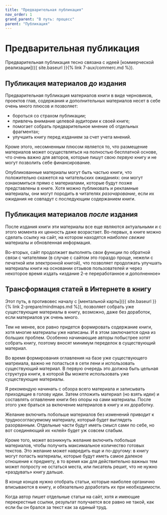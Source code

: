 ```yaml
---
title: "Предварительная публикация"
nav_order: 1
grand_parent: "В путь: процесс"
parent: "Публикация"
---
```


# Предварительная публикация

Предварительная публикация тесно связана с идеей [коммерческой
реализации]({{ site.baseurl }}{% link 7-aux/commerc.md %}).

## Публикация материалов *до* издания

Предварительная публикация материалов книги в виде черновиков,
проектов глав, содержания и дополнительных материалов несет в себе
очень много плюсов и позволяет:
- бороться со страхом публикации;
- привлечь внимание целевой аудитории к своей книге;
- помогает собрать предварительное мнение об отдельных фрагментах;
- улучшить книгу перед изданием за счет учета мнений.

Кроме этого, несомненным плюсом является то, что размещение материалов
может осуществляться на полностью бесплатной основе, что очень важно
для авторов, которые пишут свою *первую* книгу и не могут позволить
себе финансирование.

Опубликованные материалы могут быть частью книги, что положительно
скажется на читательских ожиданиях: они могут ознакомиться прямо с
материалами, которые будут позже представлены в книге.  Хотя можно
публиковать и рекламные материалы, они могут породить в читателях
*разочарование*, если их ожидания не совпадут с последующим
содержанием книги.

## Публикация материалов *после* издания

После издания книги эти материалы все еще являются актуальными и с
этого момента их ценность даже возрастает.  Во-первых, в книге можно
сделать ссылку на сайт, на котором находятся *наиболее свежие*
материалы и обновленная информация.

Во-вторых, сайт продолжает выполнять свои функции по обратной связи с
читателями (в случае с сайтом это гораздо проще, нежели с печатной или
электронной книгой), что позволяет продолжать улучшать материалы книги
на основании отзывов пользователей и через некоторое время издать
«издание 2-е переработанное и дополненное»


## Трансформация статей в Интернете в книгу

Этот путь, в противовес началу с [ментальной карты]({{ site.baseurl }}{% link 2-prepare/mindmaps.md %}),
позволяет собрать уже существующие материалы в книгу, возможно, даже
без доработок, если материалов уж очень много.

Тем не менее, все равно придется формировать содержание книги, хотя
многие материалы уже написаны.  И в этом заключается одна из больших
проблем.  Особенно начинающие авторы побыстрее хотят собрать книгу,
поэтому вносят минимум переделок в существующий материал.

Во время формирования оглавления на базе уже существующего матреиала,
важно не попасться в сети лени и использовать существующий материал.
В первую очередь это должна быть цельная структура книги, в которой Вы
можете использовать уже существующие материалы.

Я рекомендую начинать с обзора всего материала и записывать приходящие
в голову идеи.  Затем отложить материал (но взять идеи) и составлять
оглавление книги без опоры на сами материалы.  После этого уже браться
за включение материалов в книгу и их доработку.

Желание включить побольше материалов без изменений приводит к
трудносогласуемому материалу, который будет выглядеть разорванным.
Отдельные части будут иметь смысл сами по себе, но вот соединяющий их
«клей» будет уж совсем слабым.

Кроме того, может возникнуть желание включить побольше материалов,
чтобы получить максимальное количество готовых текстов.  Это желание
может навредить еще и по-другому: в книгу могут попасть материалы,
которые будут иметь самое далекое отношение к предмету, в то время как
для действительно важных тем может попросту не остаться места, или
писатель решит, что не нужно «раздувать» книгу дальше.

В конце концов нужно отобрать статьи, которые наиболее органично
вписываются в книгу, и обязательно доработать их при необходимости.

Когда автор пишет отдельные статьи на сайт, хотя и имеющие
перекрестные ссылки, результат получается все равно не такой, как если
бы он брался за текст как за *единый* труд.
